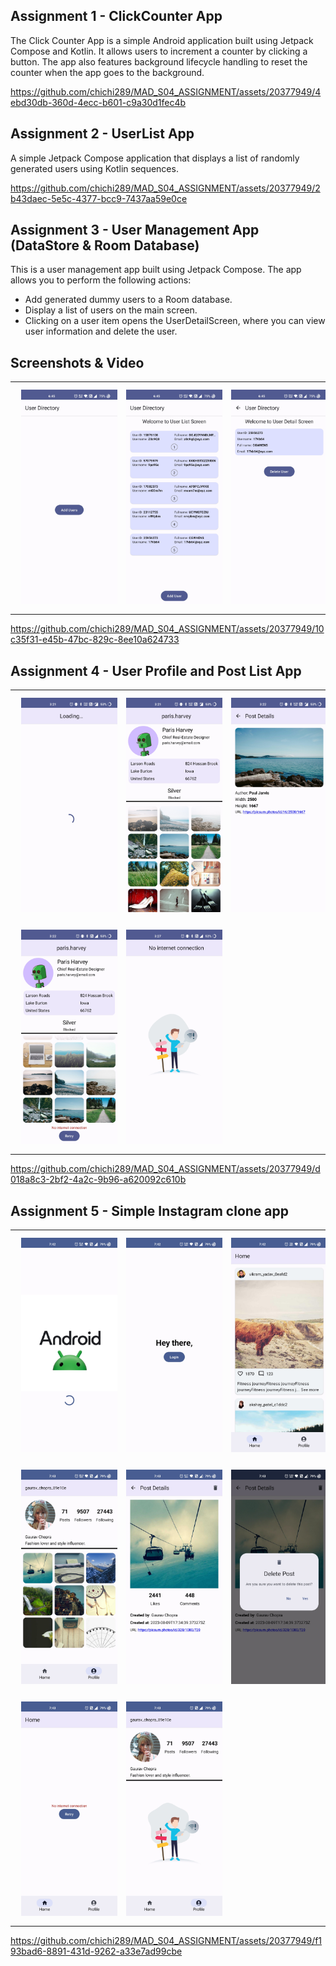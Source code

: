 ## Assignment 1 - ClickCounter App

The Click Counter App is a simple Android application built using Jetpack Compose and Kotlin. It allows users to increment a counter by clicking a button. The app also features background lifecycle handling to reset the counter when the app goes to the background.

https://github.com/chichi289/MAD_S04_ASSIGNMENT/assets/20377949/4ebd30db-360d-4ecc-b601-c9a30d1fec4b

## Assignment 2 - UserList App

A simple Jetpack Compose application that displays a list of randomly generated users using Kotlin sequences.

https://github.com/chichi289/MAD_S04_ASSIGNMENT/assets/20377949/2b43daec-5e5c-4377-bcc9-7437aa59e0ce

## Assignment 3 - User Management App (DataStore & Room Database)

This is a user management app built using Jetpack Compose. The app allows you to perform the following actions:

- Add generated dummy users to a Room database.
- Display a list of users on the main screen.
- Clicking on a user item opens the UserDetailScreen, where you can view user information and delete the user.

## Screenshots & Video

|                                                                     |                                                                     |                                                                      |
|---------------------------------------------------------------------|---------------------------------------------------------------------|----------------------------------------------------------------------|
| <img src="/screenshots/1.jpg" width="200" hspace="10" vspace="10"/> | <img src="/screenshots/2.jpg" width="200" hspace="10" vspace="10"/> | <img src="/screenshots/3.jpg" width="200" hspace="10" vspace="10" /> |

                                                                                                
https://github.com/chichi289/MAD_S04_ASSIGNMENT/assets/20377949/10c35f31-e45b-47bc-829c-8ee10a624733

## Assignment 4 - User Profile and Post List App

|                                                                     |                                                                     |                                                                      |
|---------------------------------------------------------------------|---------------------------------------------------------------------|----------------------------------------------------------------------|
| <img src="/screenshots/4.jpg" width="200" hspace="10" vspace="10"/> | <img src="/screenshots/5.jpg" width="200" hspace="10" vspace="10"/> | <img src="/screenshots/6.jpg" width="200" hspace="10" vspace="10" /> |
| <img src="/screenshots/7.jpg" width="200" hspace="10" vspace="10"/> | <img src="/screenshots/8.jpg" width="200" hspace="10" vspace="10"/> ||


https://github.com/chichi289/MAD_S04_ASSIGNMENT/assets/20377949/d018a8c3-2bf2-4a2c-9b96-a620092c610b

## Assignment 5 - Simple Instagram clone app

|                                                                      |                                                                      |                                                                       |
|----------------------------------------------------------------------|----------------------------------------------------------------------|-----------------------------------------------------------------------|
| <img src="/screenshots/9.jpg" width="200" hspace="10" vspace="10"/>  | <img src="/screenshots/10.jpg" width="200" hspace="10" vspace="10"/> | <img src="/screenshots/11.jpg" width="200" hspace="10" vspace="10" /> |
| <img src="/screenshots/12.jpg" width="200" hspace="10" vspace="10"/> | <img src="/screenshots/13.jpg" width="200" hspace="10" vspace="10"/> | <img src="/screenshots/14.jpg" width="200" hspace="10" vspace="10"/>  |
| <img src="/screenshots/15.jpg" width="200" hspace="10" vspace="10"/> | <img src="/screenshots/16.jpg" width="200" hspace="10" vspace="10"/> ||


https://github.com/chichi289/MAD_S04_ASSIGNMENT/assets/20377949/f193bad6-8891-431d-9262-a33e7ad99cbe
